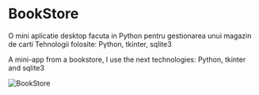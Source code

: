 # BookStore
O mini aplicatie desktop facuta in Python pentru gestionarea unui magazin de carti
Tehnologii folosite: Python, tkinter, sqlite3

A mini-app from a bookstore, I use the next technologies: Python, tkinter and sqlite3


![BookStore](https://i.ibb.co/4NCfb4X/image-2021-01-02-095446.png")
